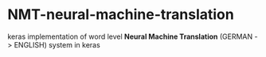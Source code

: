 # NMT-neural-machine-translation
keras implementation of  word level **Neural Machine Translation** (GERMAN -> ENGLISH) system in keras
